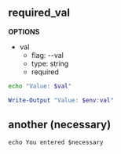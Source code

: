 ## required_val

**OPTIONS**

- val
  - flag: --val
  - type: string
  - required

```bash
echo "Value: $val"
```

```powershell
Write-Output "Value: $env:val"
```

## another (necessary)

```
echo You entered $necessary
```
